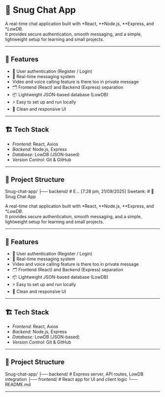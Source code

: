  # 💬 Snug Chat App

A real-time chat application built with *React, **Node.js, **Express, and **LowDB*.  
It provides secure authentication, smooth messaging, and a simple, lightweight setup for learning and small projects.

---

## 🚀 Features
- 🔐 User authentication (Register / Login)  
- 💬 Real-time messaging system
- Video and voice calling feature is there too in private message
- 🗂️ Frontend (React) and Backend (Express) separation  
- 📦 Lightweight JSON-based database (LowDB)  
- ⚡ Easy to set up and run locally  
- 🎨 Clean and responsive UI  

---

## 🏗️ Tech Stack
- *Frontend:* React, Axios  
- *Backend:* Node.js, Express  
- *Database:* LowDB (JSON-based)  
- *Version Control:* Git & GitHub  

---

## 📂 Project Structure
Snug-chat-app/
├── backend/ # E…
[7:28 pm, 21/09/2025] Swetank: # 💬 Snug Chat App

A real-time chat application built with *React, **Node.js, **Express, and **LowDB*.  
It provides secure authentication, smooth messaging, and a simple, lightweight setup for learning and small projects.

---

## 🚀 Features
- 🔐 User authentication (Register / Login)  
- 💬 Real-time messaging system
- Video and voice calling feature is there too in private message
- 🗂️ Frontend (React) and Backend (Express) separation  
- 📦 Lightweight JSON-based database (LowDB)  
- ⚡ Easy to set up and run locally  
- 🎨 Clean and responsive UI  

---

## 🏗️ Tech Stack
- *Frontend:* React, Axios  
- *Backend:* Node.js, Express  
- *Database:* LowDB (JSON-based)  
- *Version Control:* Git & GitHub  

---

## 📂 Project Structure
Snug-chat-app/
├── backend/ # Express server, API routes, LowDB integration
├── frontend/ # React app for UI and client logic
└── README.md



---
